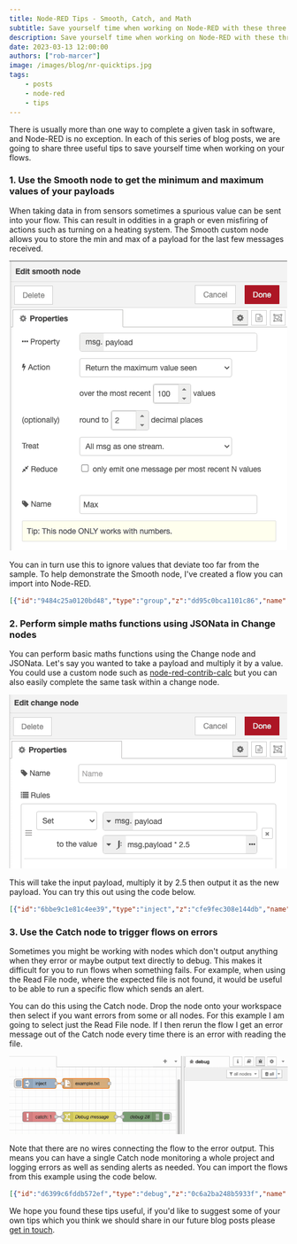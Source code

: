```yaml
---
title: Node-RED Tips - Smooth, Catch, and Math
subtitle: Save yourself time when working on Node-RED with these three tips.
description: Save yourself time when working on Node-RED with these three tips.
date: 2023-03-13 12:00:00
authors: ["rob-marcer"]
image: /images/blog/nr-quicktips.jpg
tags:
    - posts 
    - node-red
    - tips
---
```


There is usually more than one way to complete a given task in software, and Node-RED is no exception. In each of this series of blog posts, we are going to share three useful tips to save yourself time when working on your flows.
<!--more-->


### 1. Use the Smooth node to get the minimum and maximum values of your payloads

When taking data in from sensors sometimes a spurious value can be sent into your flow. This can result in oddities in a graph or even misfiring of actions such as turning on a heating system. The Smooth custom node allows you to store the min and max of a payload for the last few messages received.

![Using the Smooth node to return highest value from the last 100 payloads](./images/smooth.png "Using the Smooth node to return highest value from the last 100 payloads")

You can in turn use this to ignore values that deviate too far from the sample. To help demonstrate the Smooth node, I've created a flow you can import into Node-RED.

```json
[{"id":"9484c25a0120bd48","type":"group","z":"dd95c0bca1101c86","name":"Automatically outputs random value (temperature in Celcius) between 0 & 25 every second","style":{"label":!0},"nodes":["e4f972f9daad6246","c7fc075a1915e87b","966a772c46dc2888"],"x":34,"y":59,"w":574,"h":82},{"id":"e4f972f9daad6246","type":"link out","z":"dd95c0bca1101c86","g":"9484c25a0120bd48","name":"link out 1","mode":"link","links":["33594c64783cdc45","e6bf7b494b48861e"],"x":355,"y":100,"wires":[]},{"id":"c7fc075a1915e87b","type":"inject","z":"dd95c0bca1101c86","g":"9484c25a0120bd48","name":"","props":[],"repeat":"1","crontab":"","once":!1,"onceDelay":0.1,"topic":"","x":130,"y":100,"wires":[["966a772c46dc2888"]]},{"id":"966a772c46dc2888","type":"random","z":"dd95c0bca1101c86","g":"9484c25a0120bd48","name":"","low":"0","high":"25","inte":"true","property":"payload","x":260,"y":100,"wires":[["e4f972f9daad6246"]]},{"id":"37380f26e8bfc98a","type":"group","z":"dd95c0bca1101c86","name":"Calculate average, high and low, save to flow","style":{"label":!0},"nodes":["cc3978c7c4ea56ed","e1819526a5f365c8","33594c64783cdc45","fea261a15b3b7683","e28a69232f1cac53","aecb1727be523240","e30039ee13e480a8"],"x":34,"y":259,"w":552,"h":142},{"id":"cc3978c7c4ea56ed","type":"change","z":"dd95c0bca1101c86","g":"37380f26e8bfc98a","name":"","rules":[{"t":"set","p":"high","pt":"flow","to":"payload","tot":"msg"}],"action":"","property":"","from":"","to":"","reg":!1,"x":310,"y":300,"wires":[["aecb1727be523240"]]},{"id":"e1819526a5f365c8","type":"change","z":"dd95c0bca1101c86","g":"37380f26e8bfc98a","name":"","rules":[{"t":"set","p":"low","pt":"flow","to":"payload","tot":"msg"}],"action":"","property":"","from":"","to":"","reg":!1,"x":310,"y":360,"wires":[["e30039ee13e480a8"]]},{"id":"33594c64783cdc45","type":"link in","z":"dd95c0bca1101c86","g":"37380f26e8bfc98a","name":"link in 1","links":["c07b2e101cecbd3b","e4f972f9daad6246"],"x":75,"y":320,"wires":[["e28a69232f1cac53","fea261a15b3b7683"]]},{"id":"fea261a15b3b7683","type":"smooth","z":"dd95c0bca1101c86","g":"37380f26e8bfc98a","name":"Min","property":"payload","action":"min","count":"100","round":"2","mult":"single","reduce":!1,"x":170,"y":360,"wires":[["e1819526a5f365c8"]]},{"id":"e28a69232f1cac53","type":"smooth","z":"dd95c0bca1101c86","g":"37380f26e8bfc98a","name":"Max","property":"payload","action":"max","count":"100","round":"2","mult":"single","reduce":!1,"x":170,"y":300,"wires":[["cc3978c7c4ea56ed"]]},{"id":"aecb1727be523240","type":"debug","z":"dd95c0bca1101c86","g":"37380f26e8bfc98a","name":"debug 23","active":!0,"tosidebar":!1,"console":!1,"tostatus":!0,"complete":"payload","targetType":"msg","statusVal":"payload","statusType":"auto","x":480,"y":300,"wires":[]},{"id":"e30039ee13e480a8","type":"debug","z":"dd95c0bca1101c86","g":"37380f26e8bfc98a","name":"debug 25","active":!0,"tosidebar":!1,"console":!1,"tostatus":!0,"complete":"payload","targetType":"msg","statusVal":"payload","statusType":"auto","x":480,"y":360,"wires":[]},{"id":"ec11a9ee9148b0b5","type":"group","z":"dd95c0bca1101c86","name":"Evaluate if an incoming value is between flow.high and flow.low, if it is not, send the message down a different wire and show an alert in debug","style":{"label":!0},"nodes":["9393c22b2e3c1ec8","1cd18307cb919159","7c1f474e646765a7","a209cd10f33ec401","f4b15283e55babf4","e6bf7b494b48861e"],"x":34,"y":419,"w":1032,"h":162},{"id":"9393c22b2e3c1ec8","type":"switch","z":"dd95c0bca1101c86","g":"ec11a9ee9148b0b5","name":"Was the value between flow.high and flow.low?","property":"payload","propertyType":"msg","rules":[{"t":"btwn","v":"high","vt":"flow","v2":"low","v2t":"flow"},{"t":"else"}],"checkall":"true","repair":!1,"outputs":2,"x":300,"y":480,"wires":[["1cd18307cb919159"],["7c1f474e646765a7","a209cd10f33ec401"]]},{"id":"1cd18307cb919159","type":"debug","z":"dd95c0bca1101c86","g":"ec11a9ee9148b0b5","name":"debug 15","active":!0,"tosidebar":!0,"console":!1,"tostatus":!1,"complete":"false","statusVal":"","statusType":"auto","x":560,"y":460,"wires":[]},{"id":"7c1f474e646765a7","type":"debug","z":"dd95c0bca1101c86","g":"ec11a9ee9148b0b5","name":"debug 16","active":!1,"tosidebar":!0,"console":!1,"tostatus":!1,"complete":"false","statusVal":"","statusType":"auto","x":560,"y":540,"wires":[]},{"id":"a209cd10f33ec401","type":"change","z":"dd95c0bca1101c86","g":"ec11a9ee9148b0b5","name":"Alert to debug when value is outside of the range","rules":[{"t":"set","p":"payload","pt":"msg","to":"The value was outside of the range","tot":"str"}],"action":"","property":"","from":"","to":"","reg":!1,"x":690,"y":500,"wires":[["f4b15283e55babf4"]]},{"id":"f4b15283e55babf4","type":"debug","z":"dd95c0bca1101c86","g":"ec11a9ee9148b0b5","name":"debug 17","active":!0,"tosidebar":!0,"console":!1,"tostatus":!1,"complete":"false","statusVal":"","statusType":"auto","x":960,"y":500,"wires":[]},{"id":"e6bf7b494b48861e","type":"link in","z":"dd95c0bca1101c86","g":"ec11a9ee9148b0b5","name":"link in 2","links":["e4f972f9daad6246","c07b2e101cecbd3b"],"x":75,"y":480,"wires":[["9393c22b2e3c1ec8"]]},{"id":"caf4214602d5f2c9","type":"group","z":"dd95c0bca1101c86","name":"Manually send a spurious value","style":{"label":!0},"nodes":["14097fb7ba3a9ecc","c07b2e101cecbd3b"],"x":34,"y":159,"w":232,"h":82},{"id":"14097fb7ba3a9ecc","type":"inject","z":"dd95c0bca1101c86","g":"caf4214602d5f2c9","name":"","props":[{"p":"payload"}],"repeat":"","crontab":"","once":!1,"onceDelay":0.1,"topic":"","payload":"75","payloadType":"num","x":130,"y":200,"wires":[["c07b2e101cecbd3b"]]},{"id":"c07b2e101cecbd3b","type":"link out","z":"dd95c0bca1101c86","g":"caf4214602d5f2c9","name":"link out 2","mode":"link","links":["33594c64783cdc45","e6bf7b494b48861e"],"x":225,"y":200,"wires":[]}]
```

### 2. Perform simple maths functions using JSONata in Change nodes

You can perform basic maths functions using the Change node and JSONata. Let's say you wanted to take a payload and multiply it by a value. You could use a custom node such as [node-red-contrib-calc](https://flows.nodered.org/node/node-red-contrib-calc) but you can also easily complete the same task within a change node. 

![Using JSONata in a Change node to multiply a payload by 2.5](./images/jsonata.png "Using JSONata in a Change node to multiply a payload by 2.5")

This will take the input payload, multiply it by 2.5 then output it as the new payload. You can try this out using the code below.

```json
[{"id":"6bbe9c1e81c4ee39","type":"inject","z":"cfe9fec308e144db","name":"","props":[{"p":"payload"}],"repeat":"","crontab":"","once":false,"onceDelay":0.1,"topic":"","payload":"2","payloadType":"num","x":350,"y":400,"wires":[["07aa636f3db17775"]]},{"id":"07aa636f3db17775","type":"change","z":"cfe9fec308e144db","name":"","rules":[{"t":"set","p":"payload","pt":"msg","to":"msg.payload * 2.5","tot":"jsonata"}],"action":"","property":"","from":"","to":"","reg":false,"x":520,"y":440,"wires":[["8bde558e6e2f8551"]]},{"id":"8bde558e6e2f8551","type":"debug","z":"cfe9fec308e144db","name":"debug 26","active":true,"tosidebar":true,"console":false,"tostatus":false,"complete":"false","statusVal":"","statusType":"auto","x":680,"y":440,"wires":[]},{"id":"1c04633997beb150","type":"inject","z":"cfe9fec308e144db","name":"","props":[{"p":"payload"}],"repeat":"","crontab":"","once":false,"onceDelay":0.1,"topic":"","payload":"3","payloadType":"num","x":350,"y":440,"wires":[["07aa636f3db17775"]]},{"id":"bc52c3d2f38115b1","type":"inject","z":"cfe9fec308e144db","name":"","props":[{"p":"payload"}],"repeat":"","crontab":"","once":false,"onceDelay":0.1,"topic":"","payload":"4","payloadType":"num","x":350,"y":480,"wires":[["07aa636f3db17775"]]}]
```

### 3. Use the Catch node to trigger flows on errors

Sometimes you might be working with nodes which don't output anything when they error or maybe output text directly to debug. This makes it difficult for you to run flows when something fails. For example, when using the Read File node, where the expected file is not found, it would be useful to be able to run a specific flow which sends an alert.

You can do this using the Catch node. Drop the node onto your workspace then select if you want errors from some or all nodes. For this example I am going to select just the Read File node. If I then rerun the flow I get an error message out of the Catch node every time there is an error with reading the file.

![Catching an error from the Read File node and outputting a message to debug](./images/catch.gif "Catching an error from the Read File node and outputting a message to debug")

Note that there are no wires connecting the flow to the error output. This means you can have a single Catch node monitoring a whole project and logging errors as well as sending alerts as needed. You can import the flows from this example using the code below.

```json
[{"id":"d6399c6fddb572ef","type":"debug","z":"0c6a2ba248b5933f","name":"debug 28","active":true,"tosidebar":true,"console":false,"tostatus":false,"complete":"payload","targetType":"msg","statusVal":"","statusType":"auto","x":1100,"y":300,"wires":[]},{"id":"de70fda720070c57","type":"inject","z":"0c6a2ba248b5933f","name":"","props":[],"repeat":"","crontab":"","once":false,"onceDelay":0.1,"topic":"","x":790,"y":260,"wires":[["a18f9c8638c78e57"]]},{"id":"a18f9c8638c78e57","type":"file in","z":"0c6a2ba248b5933f","name":"","filename":"example.txt","filenameType":"str","format":"utf8","chunk":false,"sendError":false,"encoding":"none","allProps":false,"x":930,"y":260,"wires":[[]]},{"id":"2dbb0cc4bc10d0bc","type":"catch","z":"0c6a2ba248b5933f","name":"","scope":["a18f9c8638c78e57"],"uncaught":false,"x":790,"y":300,"wires":[["b22988df6357a52a"]]},{"id":"b22988df6357a52a","type":"change","z":"0c6a2ba248b5933f","name":"Debug message","rules":[{"t":"set","p":"payload","pt":"msg","to":"There was an error reading the file","tot":"str"}],"action":"","property":"","from":"","to":"","reg":false,"x":940,"y":300,"wires":[["d6399c6fddb572ef"]]}]
```

We hope you found these tips useful, if you'd like to suggest some of your own tips which you think we should share in our future blog posts please [get in touch](mailto:contact@flowforge.com).